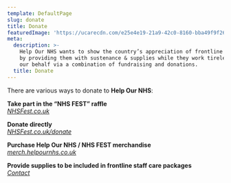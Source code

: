 ```yaml
---
template: DefaultPage
slug: donate
title: Donate
featuredImage: 'https://ucarecdn.com/e25e4e19-21a9-42c0-8160-bba49f9f2613/'
meta:
  description: >-
    Help Our NHS wants to show the country’s appreciation of frontline NHS staff
    by providing them with sustenance & supplies while they work tirelessly on
    our behalf via a combination of fundraising and donations.
  title: Donate
---
```

There are various ways to donate to **Help Our NHS**:

**Take part in the “NHS FEST” raffle**\
*[NHSFest.co.uk](http://www.nhsfest.co.uk/)*

**Donate directly**\
*[NHSFest.co.uk/donate](https://nhsfest.co.uk/donate)*

**Purchase Help Our NHS / NHS FEST merchandise**\
*[merch.helpournhs.co.uk](http://merch.helpournhs.co.uk/)*

**Provide supplies to be included in frontline staff care packages**\
*[Contact](/contact)*